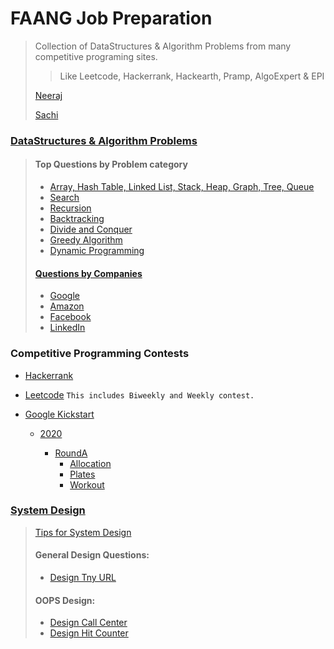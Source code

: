 # FAANG Job Preparation
> Collection of DataStructures & Algorithm Problems from many competitive programing sites.
>> Like Leetcode, Hackerrank, Hackearth, Pramp, AlgoExpert & EPI
>
> [Neeraj](https://github.com/neerazz/FAANG/tree/master/Algorithms/Neeraj)
>
> [Sachi](https://github.com/neerazz/FAANG/tree/master/Algorithms/sachi)

### [DataStructures & Algorithm Problems](https://github.com/neerazz/FAANG/tree/master/Algorithms)

>   #### Top Questions by Problem category
>   - [Array, Hash Table, Linked List, Stack, Heap, Graph, Tree, Queue](https://github.com/neerazz/FAANG/blob/master/Algorithms/Top_LeetCode_Questions_By_Topic_%26_Company.md#array-hash-table-linked-list-stack-heap-graph-tree-queue)
>   - [Search](https://github.com/neerazz/FAANG/blob/master/Algorithms/Top_LeetCode_Questions_By_Topic_%26_Company.md#search)
>   - [Recursion](https://github.com/neerazz/FAANG/blob/master/Algorithms/Top_LeetCode_Questions_By_Topic_%26_Company.md#recursion)
>   - [Backtracking](https://github.com/neerazz/FAANG/blob/master/Algorithms/Top_LeetCode_Questions_By_Topic_%26_Company.md#backtracking)
>   - [Divide and Conquer](https://github.com/neerazz/FAANG/blob/master/Algorithms/Top_LeetCode_Questions_By_Topic_%26_Company.md#backtracking)
>   - [Greedy Algorithm](https://github.com/neerazz/FAANG/blob/master/Algorithms/Top_LeetCode_Questions_By_Topic_%26_Company.md#backtracking)
>   - [Dynamic Programming](https://github.com/neerazz/FAANG/blob/master/Algorithms/Top_LeetCode_Questions_By_Topic_%26_Company.md#backtracking)
>   #### [Questions by Companies](https://github.com/neerazz/FAANG/blob/master/Algorithms/Top_LeetCode_Questions_By_Topic_%26_Company.md#questions-by-companies)
>   - [Google](https://github.com/neerazz/FAANG/blob/master/Algorithms/Top_LeetCode_Questions_By_Topic_%26_Company.md#google)
>   - [Amazon](https://github.com/neerazz/FAANG/blob/master/Algorithms/Top_LeetCode_Questions_By_Topic_%26_Company.md#amazon)
>   - [Facebook](https://github.com/neerazz/FAANG/blob/master/Algorithms/Top_LeetCode_Questions_By_Topic_%26_Company.md#facebook)
>   - [LinkedIn](https://github.com/neerazz/FAANG/blob/master/Algorithms/Top_LeetCode_Questions_By_Topic_%26_Company.md#linkedin)

### Competitive Programming Contests
- [Hackerrank](https://github.com/neerazz/competitive-programming-contests/tree/master/hackerrank)
- [Leetcode](https://github.com/neerazz/competitive-programming-contests/tree/master/leetcode)
    `This includes Biweekly and Weekly contest.`
- [Google Kickstart](https://github.com/neerazz/competitive-programming-contests/tree/master/kickstart)

    - [2020](https://github.com/neerazz/competitive-programming-contests/tree/master/kickstart/y2020)
    
        - [RoundA](https://github.com/neerazz/competitive-programming-contests/tree/master/kickstart/y2020/RoundA)
            - [Allocation](https://github.com/neerazz/competitive-programming-contests/blob/master/kickstart/y2020/RoundA/Allocation.java)
            - [Plates](https://github.com/neerazz/competitive-programming-contests/blob/master/kickstart/y2020/RoundA/Plates.java)
            - [Workout](https://github.com/neerazz/competitive-programming-contests/blob/master/kickstart/y2020/RoundA/Workout.java)
            
### [System Design](https://github.com/neerazz/faang-system-design#tips-for-system-design)
> [Tips for System Design](https://github.com/neerazz/faang-system-design/blob/master/Tips_for_system_design.md)
>
> #### General Design Questions:
>
>   - [Design Tny URL](https://github.com/neerazz/faang-system-design/tree/master/Neeraj/tiny-url)
>
> #### OOPS Design:
>  - [Design Call Center](https://github.com/neerazz/faang-system-design/blob/master/Neeraj/call-center/CallCenter.java)
>  - [Design Hit Counter](https://github.com/neerazz/faang-system-design/blob/master/Neeraj/DesignHitCounter.java)
